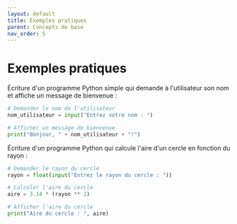 ```yaml
---
layout: default
title: Exemples pratiques
parent: Concepts de base
nav_order: 5
---
```


# Exemples pratiques

Écriture d'un programme Python simple qui demande à l'utilisateur son nom et affiche un message de bienvenue :
```python
# Demander le nom de l'utilisateur
nom_utilisateur = input("Entrez votre nom : ")

# Afficher un message de bienvenue
print("Bonjour, " + nom_utilisateur + "!")
```

Écriture d'un programme Python qui calcule l'aire d'un cercle en fonction du rayon :
```python
# Demander le rayon du cercle
rayon = float(input("Entrez le rayon du cercle : "))

# Calculer l'aire du cercle
aire = 3.14 * (rayon ** 2)

# Afficher l'aire du cercle
print("Aire du cercle : ", aire)
```
